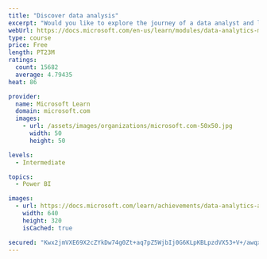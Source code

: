 ```yaml
---
title: "Discover data analysis"
excerpt: "Would you like to explore the journey of a data analyst and learn how a data analyst tells a story with data? In this module, you will explore the different roles in data and learn the different tasks of a data analyst."
webUrl: https://docs.microsoft.com/en-us/learn/modules/data-analytics-microsoft/
type: course
price: Free
length: PT23M
ratings:
  count: 15682
  average: 4.79435
heat: 86

provider:
  name: Microsoft Learn
  domain: microsoft.com
  images:
    - url: /assets/images/organizations/microsoft.com-50x50.jpg
      width: 50
      height: 50

levels:
  - Intermediate

topics:
  - Power BI

images:
  - url: https://docs.microsoft.com/learn/achievements/data-analytics-and-microsoft-social.png
    width: 640
    height: 320
    isCached: true

secured: "Kwx2jmVXE69X2cZYkDw74g0Zt+aq7pZ5WjbIj0G6KLpKBLpzdVX53+V+/awqxxTuL3UvSFz5BQacVaE9pXdXlOJMNJMXZ5241i1h+mLXQjsaX+Bi1FQxBBxfROY6UwbJaYqCxFS/Q4U+8wDtWSjhtFUOw6eqNczSGKAwL9FavWnl+YdgD1OmZYQR4gl6gXhOzQwCm11sTCISJSfAUW9Dq3bHNOMdp6mJ0uAQmrQXuvoleFTNeMBMpI1atmRBNxGV5+QKjE5M18KH5u2kQtj+reX/sb53A5Z1Szbd5svKIAQ7IXrkNUe67aLK7rx5yRm9VJBJ3ZiFPkSSvDsJ1jv2ARgkLau74/VzPOOkH7gQ1L812IGXX+DDDb7pehfVGfoXOqeK/1neyo3idsQ0m4PmQn7/zgNgMb1fNF9c6JIp9ol0EziDU1SvojVW8WIx5bcX;06YEpiTUevahvNT/t3Hr1A=="
---
```


